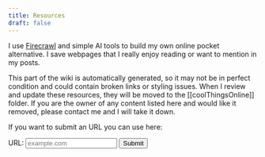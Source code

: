 ```yaml
---
title: Resources
draft: false
---
```


I use [Firecrawl](https://www.firecrawl.dev/) and simple AI tools to build my own online pocket alternative.
I save webpages that I really enjoy reading or want to mention in my posts.

This part of the wiki is automatically generated, so it may not be in perfect condition and could contain broken links or styling issues.
When I review and update these resources, they will be moved to the [[coolThingsOnline]] folder.
If you are the owner of any content listed here and would like it removed, please contact me and I will take it down.

If you want to submit an URL you can use here:

<form id="urlForm" onsubmit="submitUrl(event)">
  <label for="url">URL:</label>
  <input type="url" id="url" name="url" placeholder="example.com" required>
  <button type="submit">Submit</button>
</form>

<script>
function submitUrl(event) {
  event.preventDefault();

  const url = document.getElementById('url').value;
  const data = { url: url };

  fetch('https://submit.kurt.link/submit', {
    method: 'POST',
    headers: {
      'Content-Type': 'application/x-www-form-urlencoded',
    },
    body: 'url=' + encodeURIComponent(url)
  })
  .then(response => response.json())
  .then(data => {
    console.log('Success:', data);
    alert('URL submitted successfully!');
        document.getElementById('url').value = '';
      })
      .catch((error) => {
        console.error('Error:', error);
        alert('Error submitting URL. Please try again.');
      });
    }
    </script>
